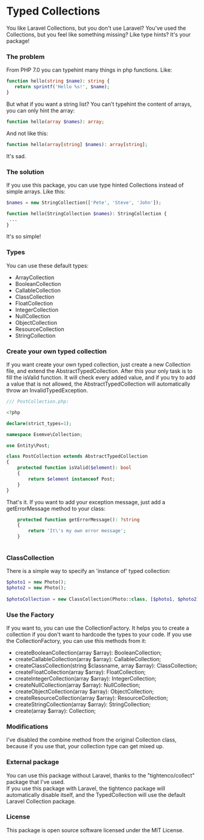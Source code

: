 # Typed Collections

You like Laravel Collections, but you don't use Laravel? 
You've used the Collections, but you feel like something missing? Like type hints? It's your package!

### The problem

From PHP 7.0 you can typehint many things in php functions. Like:

```php 
function hello(string $name): string {
   return sprintf('Hello %s!', $name); 
}
```

But what if you want a string list? 
You can't typehint the content of arrays, you can only hint the array:
```php
function hello(array $names): array; 
```

And not like this:
```php
function hello(array[string] $names): array[string]; 
```

It's sad. 


### The solution

If you use this package, you can use type hinted Collections instead of simple arrays. Like this:

```php
$names = new StringCollection(['Pete', 'Steve', 'John']);

function hello(StringCollection $names): StringCollection {
 ...
}
```

It's so simple!

### Types

You can use these default types:
- ArrayCollection
- BooleanCollection
- CallableCollection
- ClassCollection
- FloatCollection
- IntegerCollection
- NullCollection
- ObjectCollection
- ResourceCollection
- StringCollection

### Create your own typed collection

If you want create your own typed collection, just create a new Collection file, and extend the AbstractTypedCollection. 
After this your only task is to fill the isValid function. 
It will check every added value, and if you try to add a value that is not allowed, the AbstractTypedCollection will automatically throw an InvalidTypedException.

```php
/// PostCollection.php:

<?php

declare(strict_types=1);

namespace Esemve\Collection;

use Entity\Post;

class PostCollection extends AbstractTypedCollection
{
    protected function isValid($element): bool
    {
        return $element instanceof Post;
    }
}

```

That's it. If you want to add your exception message, just add a getErrorMessage method to your class:

```php
    protected function getErrorMessage(): ?string
    {
        return 'It\'s my own error message';
    }
    
```

### ClassCollection

There is a simple way to specify an 'instance of' typed collection:

```php
$photo1 = new Photo();
$photo2 = new Photo();
 
$photoCollection = new ClassCollection(Photo::class, [$photo1, $photo2])
```

### Use the Factory

If you want to, you can use the CollectionFactory. 
It helps you to create a collection if you don't want to hardcode the types to your code.
If you use the CollectionFactory, you can use this methods from it:

- createBooleanCollection(array $array): BooleanCollection;
- createCallableCollection(array $array): CallableCollection;
- createClassCollection(string $classname, array $array): ClassCollection;
- createFloatCollection(array $array): FloatCollection;
- createIntegerCollection(array $array): IntegerCollection;
- createNullCollection(array $array): NullCollection;
- createObjectCollection(array $array): ObjectCollection;
- createResourceCollection(array $array): ResourceCollection;
- createStringCollection(array $array): StringCollection;
- create(array $array): Collection;


### Modifications

I've disabled the combine method from the original Collection class, because if you use that, your collection type can get mixed up.


### External package

You can use this package without Laravel, thanks to the "tightenco/collect" package that I've used.  
If you use this package with Laravel, the tightenco package will automatically disable itself, and the TypedCollection will use the default Laravel Collection package.

### License

This package is open source software licensed under the MIT License.
 